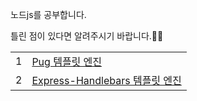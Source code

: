 노드js를 공부합니다.

틀린 점이 있다면 알려주시기 바랍니다.🙇‍♂️

|     |                                                                         |
| --- | ----------------------------------------------------------------------- |
| 1   | [Pug 템플릿 엔진](Pug.md)                                               |
| 2   | [Express-Handlebars 템플릿 엔진](Express-Handlebars%20템플릿%20엔진.md) |
